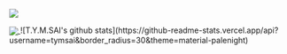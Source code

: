 ![](https://komarev.com/ghpvc/?username=tymsai&color=blueviolet&style=plastic&label=VIEWS)
<a href="https://github.com/tymsai/github-readme-stats">
  <!-- Change the `github-readme-stats.anuraghazra1.vercel.app` to `github-readme-stats.vercel.app`  -->
  <img align="center" src="https://github-readme-stats.vercel.app/api/top-langs/?username=tymsai&border_radius=30&layout=compact&theme=material-palenight" />
</a>
![T.Y.M.SAI's github stats](https://github-readme-stats.vercel.app/api?username=tymsai&border_radius=30&theme=material-palenight)
